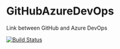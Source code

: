 # GitHubAzureDevOps
Link between GitHub and Azure DevOps

[![Build Status](https://dev.azure.com/samplesdevops/GitHubAzureDevOpsProject/_apis/build/status/J0rgeSerran0.GitHubAzureDevOps?branchName=main)](https://dev.azure.com/samplesdevops/GitHubAzureDevOpsProject/_build/latest?definitionId=1&branchName=main)
